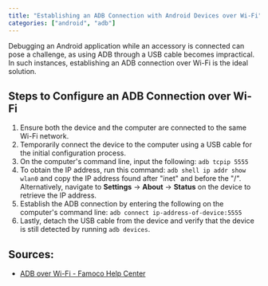 ```yaml
---
title: "Establishing an ADB Connection with Android Devices over Wi-Fi"
categories: ["android", "adb"]
---
```


Debugging an Android application while an accessory is connected can pose a challenge, as using ADB through a USB cable becomes impractical. In such instances, establishing an ADB connection over Wi-Fi is the ideal solution.

## Steps to Configure an ADB Connection over Wi-Fi

1. Ensure both the device and the computer are connected to the same Wi-Fi network.
2. Temporarily connect the device to the computer using a USB cable for the initial configuration process.
3. On the computer's command line, input the following: `adb tcpip 5555`
4. To obtain the IP address, run this command: `adb shell ip addr show wlan0` and copy the IP address found after "inet" and before the "/". Alternatively, navigate to **Settings** → **About** → **Status** on the device to retrieve the IP address.
5. Establish the ADB connection by entering the following on the computer's command line: `adb connect ip-address-of-device:5555`
6. Lastly, detach the USB cable from the device and verify that the device is still detected by running `adb devices`.

## Sources:
* [ADB over Wi-Fi - Famoco Help Center](https://help.famoco.com/developers/dev-env/adb-over-wifi/)
